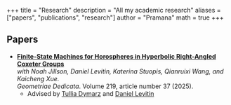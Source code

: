 +++
title = "Research"
description = "All my academic research"
aliases = ["papers", "publications", "research"]
author = "Pramana"
math = true
+++

## Papers

<!-- - **Centered Moments of Weighted One-Level Densities of $\mathrm{GL}(2)$ $L$-Functions**\
  _with Lawrence Dillon, Xiaoyao Huang, Say-Yeon Kwon, Meiling Laurence, Steven J. Miller, Vishal Muthuvel, Luke Rowen, and Steven Zanetti_.\
  _In preparation_.

  - Advised by [Steven J. Miller](https://web.williams.edu/Mathematics/sjmiller/public_html/)

- **Breaking Universality in the Lower Order Terms in the 1-level and 2-level Density of Holomorphic Cusp Newforms**\
  _with Lawrence Dillon, Xiaoyao Huang, Say-Yeon Kwon, Meiling Laurence, Steven J. Miller, Vishal Muthuvel, Luke Rowen, and Steven Zanetti_.\
  _In preparation_.

  - Advised by [Steven J. Miller](https://web.williams.edu/Mathematics/sjmiller/public_html/)

- **Comparing Left and Right Quotient Sets in Groups**\
  _with June Duvivier, Xiaoyao Huang, Ava Kennon, Say-Yeon Kwon, Steven J. Miller, Arman Rysmakhanov, and Ren Watson_.\
  _In preparation_.

  - Advised by [Steven J. Miller](https://web.williams.edu/Mathematics/sjmiller/public_html/)

- **Cylinder Rigit Orbit Closures in Genus Two**\
  _with Ruocheng Yang_.\
  _In preparation_.

  - Advised by [Paul Apisa](https://people.math.wisc.edu/~apisa/) and [Ruocheng Yang](https://sites.google.com/wisc.edu/yrc/home?authuser=0) -->

- [**Finite-State Machines for Horospheres in Hyperbolic Right-Angled Coxeter Groups**](https://doi.org/10.1007/s10711-024-00977-1)\
  _with Noah Jillson, Daniel Levitin, Katerina Stuopis, Qianruixi Wang, and Kaicheng Xue._\
   _Geometriae Dedicata_. Volume 219, article number 37 (2025).
  - Advised by [Tullia Dymarz](https://people.math.wisc.edu/~dymarz/) and [Daniel Levitin](https://sites.google.com/wisc.edu/daniel-levitin)
